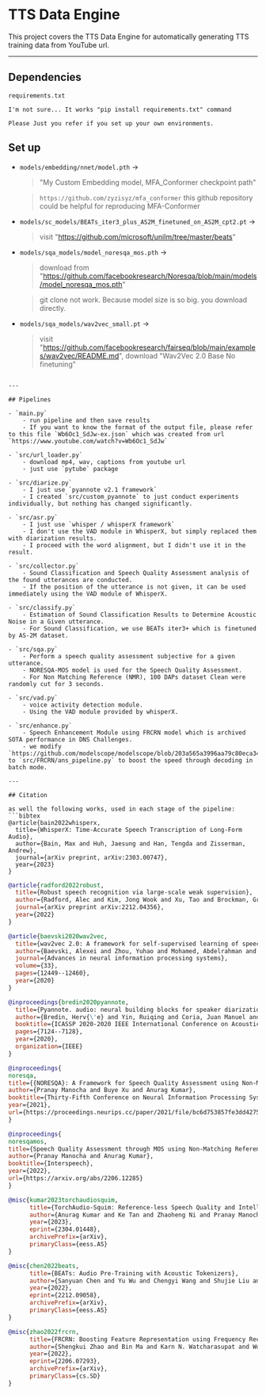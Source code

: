 # TTS Data Engine
This project covers the TTS Data Engine for automatically generating TTS training data from YouTube url.

---

## Dependencies
```
requirements.txt

I'm not sure... It works "pip install requirements.txt" command

Please Just you refer if you set up your own environments.
```

## Set up

- `models/embedding/nnet/model.pth` &rarr;
    > "My Custom Embedding model, MFA_Conformer checkpoint path"

    > `https://github.com/zyzisyz/mfa_conformer` this github repository could be helpful for reproducing MFA-Conformer

- `models/sc_models/BEATs_iter3_plus_AS2M_finetuned_on_AS2M_cpt2.pt` &rarr;
    > visit "https://github.com/microsoft/unilm/tree/master/beats"

- `models/sqa_models/model_noresqa_mos.pth` &rarr;
    > download from "https://github.com/facebookresearch/Noresqa/blob/main/models/model_noresqa_mos.pth"

    > git clone not work. Because model size is so big. you download directly.

- `models/sqa_models/wav2vec_small.pt` &rarr;
    > visit "https://github.com/facebookresearch/fairseq/blob/main/examples/wav2vec/README.md", download "Wav2Vec 2.0 Base No finetuning"

```

---

## Pipelines

- `main.py`
    - run pipeline and then save results
    - If you want to know the format of the output file, please refer to this file `Wb6Oc1_SdJw-ex.json` which was created from url `https://www.youtube.com/watch?v=Wb6Oc1_SdJw`

- `src/url_loader.py`
    - download mp4, wav, captions from youtube url
    - just use `pytube` package

- `src/diarize.py`
    - I just use `pyannote v2.1 framework`
    - I created `src/custom_pyannote` to just conduct experiments individually, but nothing has changed significantly.

- `src/asr.py`
    - I just use `whisper / whisperX framework`
    - I don't use the VAD module in WhisperX, but simply replaced them with diarization results.
    - I proceed with the word alignment, but I didn't use it in the result.

- `src/collector.py`
    - Sound Classification and Speech Quality Assessment analysis of the found utterances are conducted.
    - If the position of the utterance is not given, it can be used immediately using the VAD module of WhisperX.

- `src/classify.py`
    - Estimation of Sound Classification Results to Determine Acoustic Noise in a Given utterance.
    - For Sound Classification, we use BEATs iter3+ which is finetuned by AS-2M dataset.

- `src/sqa.py`
    - Perform a speech quality assessment subjective for a given utterance.
    - NORESQA-MOS model is used for the Speech Quality Assessment.
    - For Non Matching Reference (NMR), 100 DAPs dataset Clean were randomly cut for 3 seconds.

- `src/vad.py`
    - voice activity detection module.
    - Using the VAD module provided by whisperX.

- `src/enhance.py`
    - Speech Enhancement Module using FRCRN model which is archived SOTA performance in DNS Challenges.
    - we modify `https://github.com/modelscope/modelscope/blob/203a565a3996aa79c80eca34c8409b4334867268/modelscope/pipelines/audio/ans_pipeline.py` to `src/FRCRN/ans_pipeline.py` to boost the speed through decoding in batch mode.

---

## Citation

as well the following works, used in each stage of the pipeline:
```bibtex
@article{bain2022whisperx,
  title={WhisperX: Time-Accurate Speech Transcription of Long-Form Audio},
  author={Bain, Max and Huh, Jaesung and Han, Tengda and Zisserman, Andrew},
  journal={arXiv preprint, arXiv:2303.00747},
  year={2023}
}
```

```bibtex
@article{radford2022robust,
  title={Robust speech recognition via large-scale weak supervision},
  author={Radford, Alec and Kim, Jong Wook and Xu, Tao and Brockman, Greg and McLeavey, Christine and Sutskever, Ilya},
  journal={arXiv preprint arXiv:2212.04356},
  year={2022}
}
```

```bibtex
@article{baevski2020wav2vec,
  title={wav2vec 2.0: A framework for self-supervised learning of speech representations},
  author={Baevski, Alexei and Zhou, Yuhao and Mohamed, Abdelrahman and Auli, Michael},
  journal={Advances in neural information processing systems},
  volume={33},
  pages={12449--12460},
  year={2020}
}
```

```bibtex
@inproceedings{bredin2020pyannote,
  title={Pyannote. audio: neural building blocks for speaker diarization},
  author={Bredin, Herv{\'e} and Yin, Ruiqing and Coria, Juan Manuel and Gelly, Gregory and Korshunov, Pavel and Lavechin, Marvin and Fustes, Diego and Titeux, Hadrien and Bouaziz, Wassim and Gill, Marie-Philippe},
  booktitle={ICASSP 2020-2020 IEEE International Conference on Acoustics, Speech and Signal Processing (ICASSP)},
  pages={7124--7128},
  year={2020},
  organization={IEEE}
}
```

```bibtex
@inproceedings{
noresqa,
title={{NORESQA}: A Framework for Speech Quality Assessment using Non-Matching References},
author={Pranay Manocha and Buye Xu and Anurag Kumar},
booktitle={Thirty-Fifth Conference on Neural Information Processing Systems},
year={2021},
url={https://proceedings.neurips.cc/paper/2021/file/bc6d753857fe3dd4275dff707dedf329-Paper.pdf}
}

@inproceedings{
noresqamos,
title={Speech Quality Assessment through MOS using Non-Matching References},
author={Pranay Manocha and Anurag Kumar},
booktitle={Interspeech},
year={2022},
url={https://arxiv.org/abs/2206.12285}
}
```

```bibtex
@misc{kumar2023torchaudiosquim,
      title={TorchAudio-Squim: Reference-less Speech Quality and Intelligibility measures in TorchAudio}, 
      author={Anurag Kumar and Ke Tan and Zhaoheng Ni and Pranay Manocha and Xiaohui Zhang and Ethan Henderson and Buye Xu},
      year={2023},
      eprint={2304.01448},
      archivePrefix={arXiv},
      primaryClass={eess.AS}
}
```

```bibtex
@misc{chen2022beats,
      title={BEATs: Audio Pre-Training with Acoustic Tokenizers}, 
      author={Sanyuan Chen and Yu Wu and Chengyi Wang and Shujie Liu and Daniel Tompkins and Zhuo Chen and Furu Wei},
      year={2022},
      eprint={2212.09058},
      archivePrefix={arXiv},
      primaryClass={eess.AS}
}
```

```bibtex
@misc{zhao2022frcrn,
      title={FRCRN: Boosting Feature Representation using Frequency Recurrence for Monaural Speech Enhancement}, 
      author={Shengkui Zhao and Bin Ma and Karn N. Watcharasupat and Woon-Seng Gan},
      year={2022},
      eprint={2206.07293},
      archivePrefix={arXiv},
      primaryClass={cs.SD}
}
```